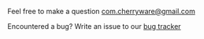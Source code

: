 Feel free to make a question [com.cherryware@gmail.com](mailto:com.cherryware@gmail.com)

Encountered a bug? Write an issue to our [bug tracker](https://github.com/cherrybeach/fishear-support/issues)
